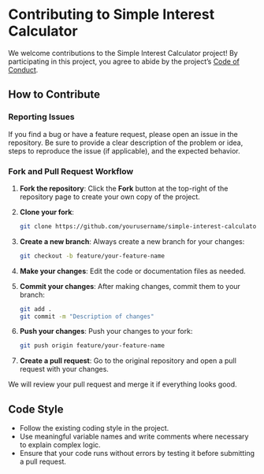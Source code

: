 # Contributing to Simple Interest Calculator

We welcome contributions to the Simple Interest Calculator project! By participating in this project, you agree to abide by the project’s [Code of Conduct](CODE_OF_CONDUCT.md).

## How to Contribute

### Reporting Issues

If you find a bug or have a feature request, please open an issue in the repository. Be sure to provide a clear description of the problem or idea, steps to reproduce the issue (if applicable), and the expected behavior.

### Fork and Pull Request Workflow

1. **Fork the repository**:
    Click the **Fork** button at the top-right of the repository page to create your own copy of the project.

2. **Clone your fork**:
    ```bash
    git clone https://github.com/yourusername/simple-interest-calculator.git
    ```

3. **Create a new branch**:
    Always create a new branch for your changes:
    ```bash
    git checkout -b feature/your-feature-name
    ```

4. **Make your changes**:
    Edit the code or documentation files as needed.

5. **Commit your changes**:
    After making changes, commit them to your branch:
    ```bash
    git add .
    git commit -m "Description of changes"
    ```

6. **Push your changes**:
    Push your changes to your fork:
    ```bash
    git push origin feature/your-feature-name
    ```

7. **Create a pull request**:
    Go to the original repository and open a pull request with your changes.

We will review your pull request and merge it if everything looks good.

## Code Style

- Follow the existing coding style in the project.
- Use meaningful variable names and write comments where necessary to explain complex logic.
- Ensure that your code runs without errors by testing it before submitting a pull request.
